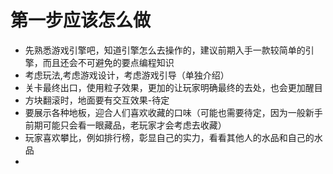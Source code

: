 # 第一步应该怎么做

* 先熟悉游戏引擎吧，知道引擎怎么去操作的，建议前期入手一款较简单的引擎，而且还会不可避免的要点编程知识
* 考虑玩法,考虑游戏设计，考虑游戏引导（单独介绍）
* 关卡最终出口，使用粒子效果，更加的让玩家明确最终的去处，也会更加醒目
* 方块翻滚时，地面要有交互效果-待定
* 要展示各种地板，迎合人们喜欢收藏的口味（可能也需要待定，因为一般新手前期可能只会看一眼藏品，老玩家才会考虑去收藏）
* 玩家喜欢攀比，例如排行榜，彰显自己的实力，看看其他人的水品和自己的水品
* 

